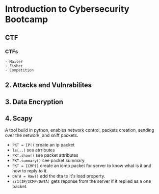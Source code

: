 # Introduction to Cybersecurity Bootcamp
## CTF
### CTFs
	- Mailer
	- Fisher
	- Competition
## 2. Attacks and Vulnrabilites
## 3. Data Encryption
## 4. Scapy
A tool build in python, enables network control, packets creation, sending over the network, and sniff packets.
- `PKT = IP()` create an ip packet
- `ls(..)` see atrributes
- `PKT.show()` see packet attributes
- `PKT.summary()` see packet summary
- `PKT = ICMP()` create an icmp packet for server to know what is it and how to reply to it.
- `DATA = Raw()` add the dta to it's load property.
- `sr1(IP/ICMP/DATA)` gets reponse from the server if it replied as a one packet.
